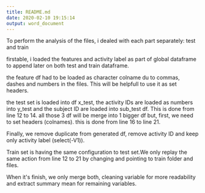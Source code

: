 ```yaml
---
title: README.md
date: 2020-02-10 19:15:14
output: word_document
---
```


To perform the analysis of the files, i dealed with each part separately: test and train

firstable, i loaded the features and activity label as part of global dataframe to append later on both test and train dataframe.

the feature df had to be loaded as character colname du to commas, dashes and numbers in the files. This will be helpfull to use it as set headers.

the test set is loaded into df x_test, the activity IDs are loaded as numbers into y_test and the subject ID are loaded into sub_test df. This is done from line 12 to 14.
all those 3 df will be merge into 1 bigger df but, first, we need to set headers (colnames).
this is done from line 16 to line 21.

Finally, we remove duplicate from generated df, remove activity ID and keep only activity label (select(-V1)).

Train set is having the same configuration to test set.We only replay the same action from line 12 to 21 by changing and pointing to train folder and files.

When it's finish, we only merge both, cleaning variable for more readability and extract summary mean for remaining variables.